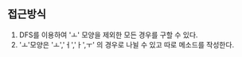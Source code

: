 ## 접근방식
1. DFS를 이용하여 'ㅗ' 모양을 제외한 모든 경우를 구할 수 있다.
2. 'ㅗ'모양은 'ㅗ','ㅓ','ㅏ',ㅜ' 의 경우로 나뉠 수 있고 따로 메소드를 작성한다.
